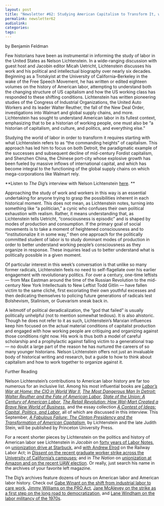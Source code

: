 ```yaml
---
layout: post
title: "Newsletter #62: Studying American Capitalism to Transform It, w/ Nelson Lichtenstein"
permalink: newsletter62
audiolink: 
categories: 
tags: 
---
```


by Benjamin Feldman

Few historians have been as instrumental in informing the study of labor in the United States as Nelson Lichtenstein. In a wide-ranging discussion with guest host and Jacobin editor Micah Uetricht, Lichtenstein discusses his work and his political and intellectual biography over nearly six decades. Beginning as a Trotskyist at the University of California–Berkeley in the wake of the Free Speech Movement, he has written or edited eighteen volumes on the history of American labor, attempting to understand both the changing structure of US capitalism and how the US working class has responded to these shifting conditions. Lichtenstein has written pioneering studies of the Congress of Industrial Organizations, the United Auto Workers and its leader Walter Reuther, the fall of the New Deal Order, investigations into Walmart and global supply chains, and more. Lichtenstein has sought to understand American labor in its fullest context, emphasizing that to be a historian of working people, one must also be “a historian of capitalism, and culture, and politics, and everything else.” 

Studying the world of labor in order to transform it requires starting with what Lichtenstein refers to as “the commanding heights” of capitalism. This approach has led him to focus on both Detroit, the paradigmatic example of the successes and subsequent decline of mid-century Fordist capitalism, and Shenzhen China, the Chinese port-city whose explosive growth has been fueled by massive inflows of international capital, and which has become integral to the functioning of the global supply chains on which mega-corporations like Walmart rely. 

**Listen to *The Dig*’s interview with Nelson Lichtenstein [here](https://thedigradio.com/podcast/labor-histories-w-nelson-lichtenstein-2). **

Approaching the study of work and workers in this way is an essential undertaking for anyone trying to grasp the possibilities inherent in each historical moment. This does not mean, as Lichtenstein notes, turning into something like “a politician,” a cynic who confuses their own political exhaustion with realism. Rather, it means understanding that, as Lichtenstein tells Uetricht, “consciousness is episodic” and is shaped by modes of production and consumption. If the primary goal of social movements is to take a moment of heightened consciousness and to “institutionalize it in some way,” then one approach for the politically committed student of labor is to study dominant modes of production in order to better understand working people’s consciousness as they organize in response. These inquiries lead us to better understand what is politically possible in a given moment.  

Of particular interest in this week’s conversation is that unlike so many former radicals, Lichtenstein feels no need to self-flagellate over his earlier engagement with revolutionary politics. For over a century, one-time leftists — from Max Eastman around the time of the Russian Revolution to the mid-century New York Intellectuals to New Leftist Todd Gitlin — have fallen victim to the same cliché, first excoriating their own youthful excesses and then dedicating themselves to policing future generations of radicals lest Bolshevism, Stalinism, or Guevarism sneak back in. 

A leitmotif of political deradicalization, the “god that failed” is usually politically unhelpful (not to mention somewhat tedious). It is also ahistoric. Though he does not refer to it as such, Lichtenstein’s Marxian influences keep him focused on the actual material conditions of capitalist production and engaged with how working people are critiquing and organizing against those conditions right now. His work is thus both a model of careful scholarship and a prophylactic against falling victim to a generational trap — no doubt a large part of the reason he has nurtured the careers of so many younger historians. Nelson Lichtenstein offers not just an invaluable body of historical writing and research, but a guide to how to think about capitalism and how to work together to organize against it. 

Further Reading

Nelson Lichtenstein’s contributions to American labor history are far too numerous for an inclusive list. Among his most influential books are *[Labor’s War at Home: the CIO in World War II](https://tupress.temple.edu/books/labor-s-war-at-home)*, *[The Most Dangerous Man In Detroit: Walter Reuther and the Fate of American Labor](https://www.press.uillinois.edu/books/?id=p066269)*, *[State of the Union: A Century of American Labor](https://press.princeton.edu/books/paperback/9780691160276/state-of-the-union)*, *[The Retail Revolution: How Wal-Mart Created a Brave New World of Business](https://us.macmillan.com/books/9780312429683/theretailrevolution)*, and the essay collection *[A Contest of Ideas: Capital, Politics, and Labor](https://www.press.uillinois.edu/books/?id=p079405)*, all of which are discussed in this interview. This September, *[A Fabulous Failure: The Clinton Presidency and the Transformation of American Capitalism](https://press.princeton.edu/books/hardcover/9780691245508/a-fabulous-failure)*, by Lichtenstein and the late Judith Stein, will be published by Princeton University Press. 

For a recent shorter pieces by Lichtenstein on the politics and history of American labor see Lichtenstein in *Jacobin* on [forty years of Labor Notes](https://jacobin.com/2019/04/labor-notes-rank-file-kim-moody-jane-slaughter-unions), on [unionization drive at Starbuck](https://jacobin.com/2022/04/starbucks-union-howard-schultz-workplace-authoritarianism-nlrb), and [with Andrew Elrod](https://jacobin.com/2022/12/railway-labor-act-unions-strikes-history) on the Railway Labor Act; in [*Dissent* on the recent graduate worker strike across the University of California’s campuses](https://www.dissentmagazine.org/online_articles/largest-strike-higher-ed-uc); and in *The Nation* on [unionization at Amazon and on the recent UAW election](https://www.thenation.com/article/society/amazon-workers-union-antitrust). Or really, just search his name in the archives of your favorite left magazine. 

The Dig’s archives feature dozens of hours on American labor and American labor history. Check out [Gabe Winant on the shift from industrial labor to care work](https://thedigradio.com/podcast/next-shift-with-gabriel-winant), [Jimmy Williams on the PRO Act](https://thedigradio.com/podcast/we-need-the-pro-act-with-jimmy-williams), [Jane McAlevey on the strike as a first step on the long road to democratization](https://thedigradio.com/podcast/strike-with-jane-mcalevey), and [Lane Windham on the labor militancy of the 1970s](https://thedigradio.com/podcast/the-militant-70s-labor-movement-you-never-heard-of-with-lane-windham). 
 
